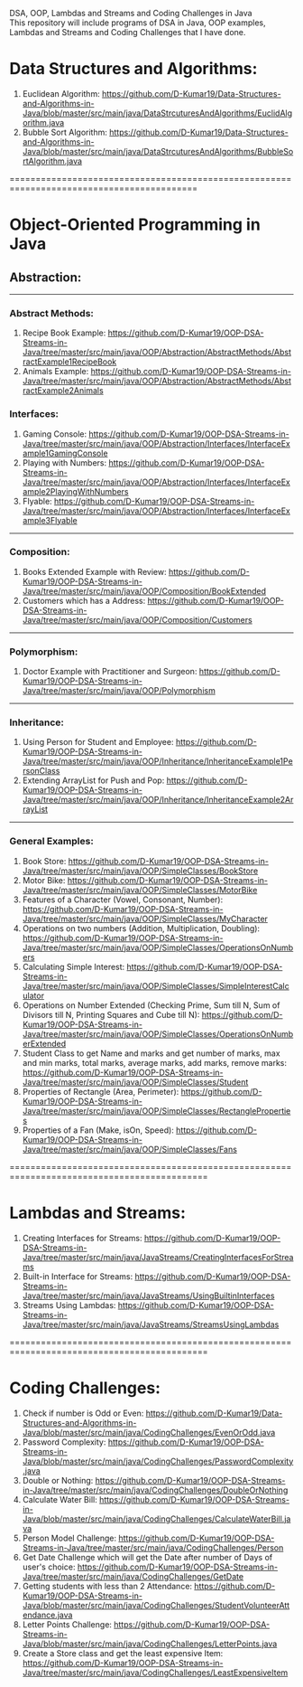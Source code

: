 DSA, OOP, Lambdas and Streams and Coding Challenges in Java<br />
This repository will include programs of DSA in Java, OOP examples, Lambdas and Streams and Coding Challenges that I have done.

# Data Structures and Algorithms:
1) Euclidean Algorithm: https://github.com/D-Kumar19/Data-Structures-and-Algorithms-in-Java/blob/master/src/main/java/DataStrcuturesAndAlgorithms/EuclidAlgorithm.java
2) Bubble Sort Algorithm: https://github.com/D-Kumar19/Data-Structures-and-Algorithms-in-Java/blob/master/src/main/java/DataStrcuturesAndAlgorithms/BubbleSortAlgorithm.java

==========================================================================================

# Object-Oriented Programming in Java
## Abstraction:
***
### Abstract Methods:
1) Recipe Book Example: https://github.com/D-Kumar19/OOP-DSA-Streams-in-Java/tree/master/src/main/java/OOP/Abstraction/AbstractMethods/AbstractExample1RecipeBook
2) Animals Example: https://github.com/D-Kumar19/OOP-DSA-Streams-in-Java/tree/master/src/main/java/OOP/Abstraction/AbstractMethods/AbstractExample2Animals

### Interfaces: 
1) Gaming Console: https://github.com/D-Kumar19/OOP-DSA-Streams-in-Java/tree/master/src/main/java/OOP/Abstraction/Interfaces/InterfaceExample1GamingConsole
2) Playing with Numbers: https://github.com/D-Kumar19/OOP-DSA-Streams-in-Java/tree/master/src/main/java/OOP/Abstraction/Interfaces/InterfaceExample2PlayingWithNumbers
3) Flyable: https://github.com/D-Kumar19/OOP-DSA-Streams-in-Java/tree/master/src/main/java/OOP/Abstraction/Interfaces/InterfaceExample3Flyable
***
### Composition:
1) Books Extended Example with Review: https://github.com/D-Kumar19/OOP-DSA-Streams-in-Java/tree/master/src/main/java/OOP/Composition/BookExtended
2) Customers which has a Address: https://github.com/D-Kumar19/OOP-DSA-Streams-in-Java/tree/master/src/main/java/OOP/Composition/Customers
***
### Polymorphism:
1) Doctor Example with Practitioner and Surgeon: https://github.com/D-Kumar19/OOP-DSA-Streams-in-Java/tree/master/src/main/java/OOP/Polymorphism
***
### Inheritance:
1) Using Person for Student and Employee: https://github.com/D-Kumar19/OOP-DSA-Streams-in-Java/tree/master/src/main/java/OOP/Inheritance/InheritanceExample1PersonClass
2) Extending ArrayList for Push and Pop: https://github.com/D-Kumar19/OOP-DSA-Streams-in-Java/tree/master/src/main/java/OOP/Inheritance/InheritanceExample2ArrayList
***
### General Examples:
1) Book Store: https://github.com/D-Kumar19/OOP-DSA-Streams-in-Java/tree/master/src/main/java/OOP/SimpleClasses/BookStore
2) Motor Bike: https://github.com/D-Kumar19/OOP-DSA-Streams-in-Java/tree/master/src/main/java/OOP/SimpleClasses/MotorBike
3) Features of a Character (Vowel, Consonant, Number): https://github.com/D-Kumar19/OOP-DSA-Streams-in-Java/tree/master/src/main/java/OOP/SimpleClasses/MyCharacter
4) Operations on two numbers (Addition, Multiplication, Doubling): https://github.com/D-Kumar19/OOP-DSA-Streams-in-Java/tree/master/src/main/java/OOP/SimpleClasses/OperationsOnNumbers
5) Calculating Simple Interest: https://github.com/D-Kumar19/OOP-DSA-Streams-in-Java/tree/master/src/main/java/OOP/SimpleClasses/SimpleInterestCalculator
6) Operations on Number Extended (Checking Prime, Sum till N, Sum of Divisors till N, Printing Squares and Cube till N): https://github.com/D-Kumar19/OOP-DSA-Streams-in-Java/tree/master/src/main/java/OOP/SimpleClasses/OperationsOnNumberExtended
7) Student Class to get Name and marks and get number of marks, max and min marks, total marks, average marks, add marks, remove marks: https://github.com/D-Kumar19/OOP-DSA-Streams-in-Java/tree/master/src/main/java/OOP/SimpleClasses/Student
8) Properties of Rectangle (Area, Perimeter): https://github.com/D-Kumar19/OOP-DSA-Streams-in-Java/tree/master/src/main/java/OOP/SimpleClasses/RectangleProperties
9) Properties of a Fan (Make, isOn, Speed): https://github.com/D-Kumar19/OOP-DSA-Streams-in-Java/tree/master/src/main/java/OOP/SimpleClasses/Fans

============================================================================================

# Lambdas and Streams:

1) Creating Interfaces for Streams: https://github.com/D-Kumar19/OOP-DSA-Streams-in-Java/tree/master/src/main/java/JavaStreams/CreatingInterfacesForStreams
2) Built-in Interface for Streams: https://github.com/D-Kumar19/OOP-DSA-Streams-in-Java/tree/master/src/main/java/JavaStreams/UsingBuiltinInterfaces
3) Streams Using Lambdas: https://github.com/D-Kumar19/OOP-DSA-Streams-in-Java/tree/master/src/main/java/JavaStreams/StreamsUsingLambdas

============================================================================================

# Coding Challenges:
1) Check if number is Odd or Even: https://github.com/D-Kumar19/Data-Structures-and-Algorithms-in-Java/blob/master/src/main/java/CodingChallenges/EvenOrOdd.java
2) Password Complexity: https://github.com/D-Kumar19/OOP-DSA-Streams-in-Java/blob/master/src/main/java/CodingChallenges/PasswordComplexity.java
3) Double or Nothing: https://github.com/D-Kumar19/OOP-DSA-Streams-in-Java/tree/master/src/main/java/CodingChallenges/DoubleOrNothing
4) Calculate Water Bill: https://github.com/D-Kumar19/OOP-DSA-Streams-in-Java/blob/master/src/main/java/CodingChallenges/CalculateWaterBill.java
5) Person Model Challenge: https://github.com/D-Kumar19/OOP-DSA-Streams-in-Java/tree/master/src/main/java/CodingChallenges/Person
6) Get Date Challenge which will get the Date after number of Days of user's choice: https://github.com/D-Kumar19/OOP-DSA-Streams-in-Java/tree/master/src/main/java/CodingChallenges/GetDate
7) Getting students with less than 2 Attendance: https://github.com/D-Kumar19/OOP-DSA-Streams-in-Java/blob/master/src/main/java/CodingChallenges/StudentVolunteerAttendance.java
8) Letter Points Challenge: https://github.com/D-Kumar19/OOP-DSA-Streams-in-Java/blob/master/src/main/java/CodingChallenges/LetterPoints.java
9) Create a Store class and get the least expensive Item: https://github.com/D-Kumar19/OOP-DSA-Streams-in-Java/tree/master/src/main/java/CodingChallenges/LeastExpensiveItem
